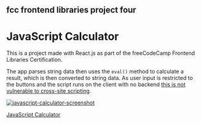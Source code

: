 ## fcc frontend libraries project four

# JavaScript Calculator

This is a project made with React.js as part of the freeCodeCamp Frontend Libraries Certification.

The app parses string data then uses the `eval()` method to calculate a result, which is then converted to string data. As user input is restricted to the buttons and the script runs on the client with no backend [this is not vulnerable to cross-site scripting](https://stackoverflow.com/questions/197769/when-is-javascripts-eval-not-evil).

[![javascript-calculator-screenshot](https://user-images.githubusercontent.com/57681651/99113325-f64ed780-25e6-11eb-8cf0-c9e9f5b7f02a.JPG)](https://mike1234-pixel.github.io/fcc-frontend-libraries-project-four/)

[JavaScript Calculator](https://mike1234-pixel.github.io/fcc-frontend-libraries-project-four/)
